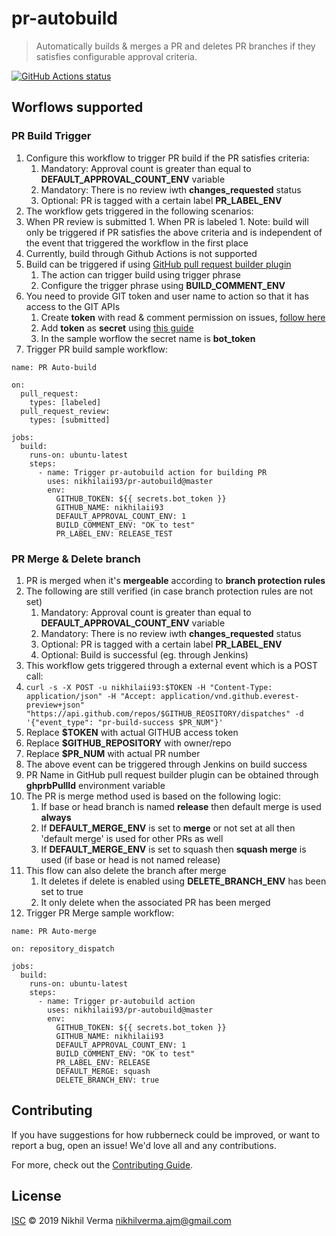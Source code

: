 # pr-autobuild #
> Automatically builds & merges a PR and deletes PR branches if they satisfies configurable approval criteria.

<p align="left">
  <a href="https://github.com/nikhilaii93/pr-autobuild"><img alt="GitHub Actions status" src="https://github.com/nikhilaii93/pr-autobuild/workflows/Shell%20Check/badge.svg"></a>
</p>

## Worflows supported ##
### PR Build Trigger ###
1. Configure this workflow to trigger PR build if the PR satisfies criteria:
	1. Mandatory: Approval count is greater than equal to **DEFAULT_APPROVAL_COUNT_ENV** variable
	1. Mandatory: There is no review iwth **changes_requested** status
	1. Optional: PR is tagged with a certain label **PR_LABEL_ENV**
1. The workflow gets triggered in the following scenarios:
  1. When PR review is submitted
	1. When PR is labeled
	1. Note: build will only be triggered if PR satisfies the above criteria and is independent of the event that triggered the workflow in the first place
1. Currently, build through Github Actions is not supported
1. Build can be triggered if using [GitHub pull request builder plugin](https://wiki.jenkins.io/display/JENKINS/GitHub+pull+request+builder+plugin)
	1. The action can trigger build using trigger phrase
	1. Configure the trigger phrase using **BUILD_COMMENT_ENV**
1. You need to provide GIT token and user name to action so that it has access to the GIT APIs
	1. Create **token** with read & comment permission on issues, [follow here](https://github.blog/2013-05-16-personal-api-tokens/)
	1. Add **token** as **secret** using [this guide](https://help.github.com/en/articles/virtual-environments-for-github-actions#creating-and-using-secrets-encrypted-variables)
	1. In the sample worflow the secret name is **bot_token**
1. Trigger PR build sample workflow:
```
name: PR Auto-build

on:
  pull_request:
    types: [labeled]
  pull_request_review:
    types: [submitted]

jobs:
  build:
    runs-on: ubuntu-latest
    steps:
      - name: Trigger pr-autobuild action for building PR
        uses: nikhilaii93/pr-autobuild@master
        env:
          GITHUB_TOKEN: ${{ secrets.bot_token }}
          GITHUB_NAME: nikhilaii93
          DEFAULT_APPROVAL_COUNT_ENV: 1
          BUILD_COMMENT_ENV: "OK to test"
          PR_LABEL_ENV: RELEASE_TEST
```

### PR Merge & Delete branch ###
1. PR is merged when it's **mergeable** according to **branch protection rules**
1. The following are still verified (in case branch protection rules are not set)
	1. Mandatory: Approval count is greater than equal to **DEFAULT_APPROVAL_COUNT_ENV** variable
	1. Mandatory: There is no review iwth **changes_requested** status
	1. Optional: PR is tagged with a certain label **PR_LABEL_ENV**
	1. Optional: Build is successful (eg. through Jenkins)
1. This workflow gets triggered through a external event which is a POST call:
  1. ```curl -s -X POST -u nikhilaii93:$TOKEN -H "Content-Type: application/json" -H "Accept: application/vnd.github.everest-preview+json" "https://api.github.com/repos/$GITHUB_REOSITORY/dispatches" -d '{"event_type": "pr-build-success $PR_NUM"}'```
  1. Replace **$TOKEN** with actual GITHUB access token
  1. Replace **$GITHUB_REPOSITORY** with owner/repo
  1. Replace **$PR_NUM** with actual PR number
1. The above event can be triggered through Jenkins on build success
1. PR Name in GitHub pull request builder plugin can be obtained through **ghprbPullId** environment variable
1. The PR is merge method used is based on the following logic:
	1. If base or head branch is named **release** then default merge is used **always**
	1. If **DEFAULT_MERGE_ENV** is set to **merge** or not set at all then 'default merge' is used for other PRs as well
	1. If **DEFAULT_MERGE_ENV** is set to squash then **squash merge** is used (if base or head is not named release)
1. This flow can also delete the branch after merge
	1. It deletes if delete is enabled using **DELETE_BRANCH_ENV** has been set to true
	1. It only delete when the associated PR has been merged
1. Trigger PR Merge sample workflow:

```
name: PR Auto-merge

on: repository_dispatch

jobs:
  build:
    runs-on: ubuntu-latest
    steps:
      - name: Trigger pr-autobuild action
        uses: nikhilaii93/pr-autobuild@master
        env:
          GITHUB_TOKEN: ${{ secrets.bot_token }}
          GITHUB_NAME: nikhilaii93
          DEFAULT_APPROVAL_COUNT_ENV: 1
          BUILD_COMMENT_ENV: "OK to test"
          PR_LABEL_ENV: RELEASE
          DEFAULT_MERGE: squash
          DELETE_BRANCH_ENV: true
```

## Contributing

If you have suggestions for how rubberneck could be improved, or want to report a bug, open an issue! We'd love all and any contributions.

For more, check out the [Contributing Guide](CONTRIBUTING.md).

## License

[ISC](LICENSE) © 2019 Nikhil Verma <nikhilverma.ajm@gmail.com>